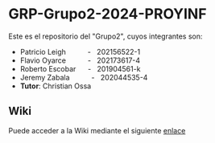 # GRP-Grupo2-2024-PROYINF

Este es el repositorio del "Grupo2", cuyos integrantes son:


* Patricio Leigh   &nbsp;&nbsp;&nbsp;&nbsp; &nbsp;&nbsp;&nbsp;&nbsp; - &nbsp; 202156522-1
* Flavio Oyarce    &nbsp;&nbsp;&nbsp;&nbsp; &nbsp;&nbsp;&nbsp;&nbsp; - &nbsp; 202173617-4
* Roberto Escobar  &nbsp;&nbsp;&nbsp;&nbsp;                          - &nbsp; 201904561-k
* Jeremy Zabala    &nbsp;&nbsp;&nbsp;&nbsp; &nbsp;&nbsp;&nbsp;&nbsp; - &nbsp; 202044535-4
* **Tutor**: Christian Ossa


## Wiki

Puede acceder a la Wiki mediante el siguiente [enlace](https://github.com/patoleigh/GRP-Grupo2-2024-PROYINF/wiki)
